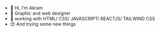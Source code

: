 - 👋 Hi, I’m Akram
- 👀 Graphic and web designer
- 🌱 working with HTML/ CSS/ JAVASCRIPT/ REACTJS/ TAILWIND CSS
- 😊 And trying some new things


